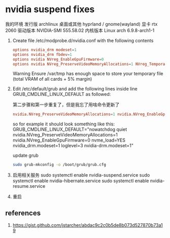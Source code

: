 # nvidia suspend fixes

我的环境
发行版 archlinux
桌面或其他 hyprland / gnome(wayland)
显卡 rtx 2060 
驱动版本 NVIDIA-SMI 555.58.02
内核版本 Linux arch 6.9.8-arch1-1

1.  Create file /etc/modprobe.d/nvidia.conf with the following contents
    ```conf
    options nvidia_drm modeset=1
    options nvidia_drm fbdev=1
    options nvidia NVreg_EnableGpuFirmware=0
    options nvidia NVreg_PreserveVideoMemoryAllocations=1 NVreg_TemporaryFilePath=/var/tmp
    ```

    Warning
    Ensure /var/tmp has enough space to store your temporary file (total VRAM of all cards + 5% margin)

2.  Edit /etc/default/grub and add the following lines inside line GRUB_CMDLINE_LINUX_DEFAULT as followed:

    第二步骤和第一步重复了，但是我忘了用啥命令更新了
    ```conf
    nvidia.NVreg_PreserveVideoMemoryAllocations=1 nvidia.NVreg_EnableGpuFirmware=0
    ```
    so for example it should look something like this: GRUB_CMDLINE_LINUX_DEFAULT="nowatchdog quiet nvidia.NVreg_PreserveVideoMemoryAllocations=1 nvidia.NVreg_EnableGpuFirmware=0 nvme_load=YES nvidia_drm.modeset=1 loglevel=3 nvidia-drm.modeset=1"

    update grub
    ```bash
    sudo grub-mkconfig -o /boot/grub/grub.cfg
    ```

3.  启用相关服务
sudo systemctl enable nvidia-suspend.service
sudo systemctl enable nvidia-hibernate.service
sudo systemctl enable nvidia-resume.service

4.  重启

## references

1.  https://gist.github.com/jstarcher/abdac9c2c0b5de8b073d527870b73a19